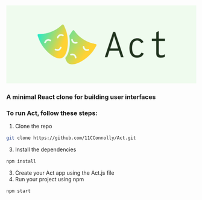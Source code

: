 ![Cover logo](./cover.png?raw=true "Title")

### __A minimal React clone for building user interfaces__

### To run Act, follow these steps:
1. Clone the repo

```sh
git clone https://github.com/11CConnolly/Act.git
```

3. Install the dependencies

```sh
npm install
```

3. Create your Act app using the Act.js file
4. Run your project using npm

```sh
npm start
```

